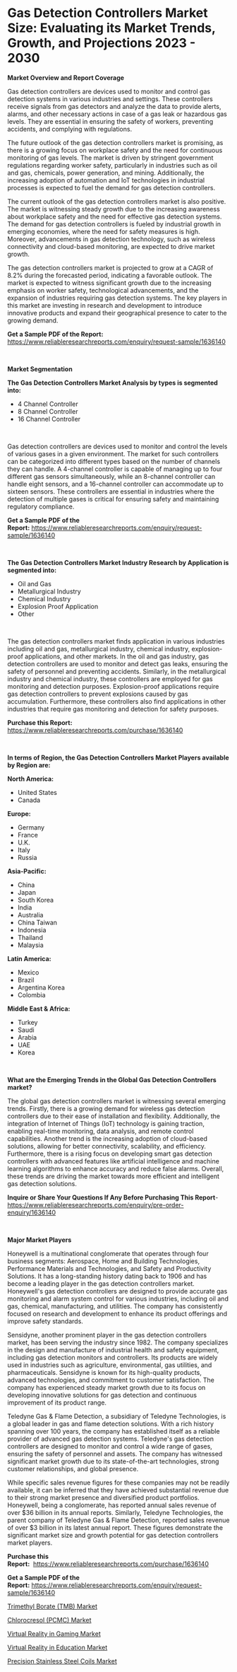 <p><h1>Gas Detection Controllers Market Size: Evaluating its Market Trends, Growth, and Projections 2023 - 2030</h1></p><p><strong>Market Overview and Report Coverage</strong></p>
<p><p>Gas detection controllers are devices used to monitor and control gas detection systems in various industries and settings. These controllers receive signals from gas detectors and analyze the data to provide alerts, alarms, and other necessary actions in case of a gas leak or hazardous gas levels. They are essential in ensuring the safety of workers, preventing accidents, and complying with regulations.</p><p>The future outlook of the gas detection controllers market is promising, as there is a growing focus on workplace safety and the need for continuous monitoring of gas levels. The market is driven by stringent government regulations regarding worker safety, particularly in industries such as oil and gas, chemicals, power generation, and mining. Additionally, the increasing adoption of automation and IoT technologies in industrial processes is expected to fuel the demand for gas detection controllers.</p><p>The current outlook of the gas detection controllers market is also positive. The market is witnessing steady growth due to the increasing awareness about workplace safety and the need for effective gas detection systems. The demand for gas detection controllers is fueled by industrial growth in emerging economies, where the need for safety measures is high. Moreover, advancements in gas detection technology, such as wireless connectivity and cloud-based monitoring, are expected to drive market growth.</p><p>The gas detection controllers market is projected to grow at a CAGR of 8.2% during the forecasted period, indicating a favorable outlook. The market is expected to witness significant growth due to the increasing emphasis on worker safety, technological advancements, and the expansion of industries requiring gas detection systems. The key players in this market are investing in research and development to introduce innovative products and expand their geographical presence to cater to the growing demand.</p></p>
<p><strong>Get a Sample PDF of the Report:</strong> <a href="https://www.reliableresearchreports.com/enquiry/request-sample/1636140">https://www.reliableresearchreports.com/enquiry/request-sample/1636140</a></p>
<p>&nbsp;</p>
<p><strong>Market Segmentation</strong></p>
<p><strong>The Gas Detection Controllers Market Analysis by types is segmented into:</strong></p>
<p><ul><li>4 Channel Controller</li><li>8 Channel Controller</li><li>16 Channel Controller</li></ul></p>
<p>&nbsp;</p>
<p><p>Gas detection controllers are devices used to monitor and control the levels of various gases in a given environment. The market for such controllers can be categorized into different types based on the number of channels they can handle. A 4-channel controller is capable of managing up to four different gas sensors simultaneously, while an 8-channel controller can handle eight sensors, and a 16-channel controller can accommodate up to sixteen sensors. These controllers are essential in industries where the detection of multiple gases is critical for ensuring safety and maintaining regulatory compliance.</p></p>
<p><strong>Get a Sample PDF of the Report:</strong>&nbsp;<a href="https://www.reliableresearchreports.com/enquiry/request-sample/1636140">https://www.reliableresearchreports.com/enquiry/request-sample/1636140</a></p>
<p>&nbsp;</p>
<p><strong>The Gas Detection Controllers Market Industry Research by Application is segmented into:</strong></p>
<p><ul><li>Oil and Gas</li><li>Metallurgical Industry</li><li>Chemical Industry</li><li>Explosion Proof Application</li><li>Other</li></ul></p>
<p>&nbsp;</p>
<p><p>The gas detection controllers market finds application in various industries including oil and gas, metallurgical industry, chemical industry, explosion-proof applications, and other markets. In the oil and gas industry, gas detection controllers are used to monitor and detect gas leaks, ensuring the safety of personnel and preventing accidents. Similarly, in the metallurgical industry and chemical industry, these controllers are employed for gas monitoring and detection purposes. Explosion-proof applications require gas detection controllers to prevent explosions caused by gas accumulation. Furthermore, these controllers also find applications in other industries that require gas monitoring and detection for safety purposes.</p></p>
<p><strong>Purchase this Report:</strong>&nbsp; <a href="https://www.reliableresearchreports.com/purchase/1636140">https://www.reliableresearchreports.com/purchase/1636140</a></p>
<p>&nbsp;</p>
<p><strong>In terms of Region, the Gas Detection Controllers Market Players available by Region are:</strong></p>
<p>
    <p> <strong> North America: </strong>
        <ul>
            <li>United States</li>
            <li>Canada</li>
        </ul>
        </p> 
    <p> <strong> Europe: </strong>
        <ul>
            <li>Germany</li>
            <li>France</li>
            <li>U.K.</li>
            <li>Italy</li>
            <li>Russia</li>
        </ul>
        </p> 
    <p> <strong> Asia-Pacific: </strong>
        <ul>
            <li>China</li>
            <li>Japan</li>
            <li>South Korea</li>
            <li>India</li>
            <li>Australia</li>
            <li>China Taiwan</li>
            <li>Indonesia</li>
            <li>Thailand</li>
            <li>Malaysia</li>
        </ul>
        </p> 
    <p> <strong> Latin America: </strong>
        <ul>
            <li>Mexico</li>
            <li>Brazil</li>
            <li>Argentina Korea</li>
            <li>Colombia</li>
        </ul>
        </p> 
    <p> <strong> Middle East & Africa: </strong>
        <ul>
            <li>Turkey</li>
            <li>Saudi</li>
            <li>Arabia</li>
            <li>UAE</li>
            <li>Korea</li>
        </ul>
    </p>
    </p>
<p>&nbsp;</p>
<p><strong>What are the Emerging Trends in the Global Gas Detection Controllers market?</strong></p>
<p><p>The global gas detection controllers market is witnessing several emerging trends. Firstly, there is a growing demand for wireless gas detection controllers due to their ease of installation and flexibility. Additionally, the integration of Internet of Things (IoT) technology is gaining traction, enabling real-time monitoring, data analysis, and remote control capabilities. Another trend is the increasing adoption of cloud-based solutions, allowing for better connectivity, scalability, and efficiency. Furthermore, there is a rising focus on developing smart gas detection controllers with advanced features like artificial intelligence and machine learning algorithms to enhance accuracy and reduce false alarms. Overall, these trends are driving the market towards more efficient and intelligent gas detection solutions.</p></p>
<p><strong>Inquire or Share Your Questions If Any Before Purchasing This Report</strong>- <a href="https://www.reliableresearchreports.com/enquiry/pre-order-enquiry/1636140">https://www.reliableresearchreports.com/enquiry/pre-order-enquiry/1636140</a></p>
<p>&nbsp;</p>
<p><strong>Major Market Players</strong></p>
<p><p>Honeywell is a multinational conglomerate that operates through four business segments: Aerospace, Home and Building Technologies, Performance Materials and Technologies, and Safety and Productivity Solutions. It has a long-standing history dating back to 1906 and has become a leading player in the gas detection controllers market. Honeywell's gas detection controllers are designed to provide accurate gas monitoring and alarm system control for various industries, including oil and gas, chemical, manufacturing, and utilities. The company has consistently focused on research and development to enhance its product offerings and improve safety standards.</p><p>Sensidyne, another prominent player in the gas detection controllers market, has been serving the industry since 1982. The company specializes in the design and manufacture of industrial health and safety equipment, including gas detection monitors and controllers. Its products are widely used in industries such as agriculture, environmental, gas utilities, and pharmaceuticals. Sensidyne is known for its high-quality products, advanced technologies, and commitment to customer satisfaction. The company has experienced steady market growth due to its focus on developing innovative solutions for gas detection and continuous improvement of its product range.</p><p>Teledyne Gas & Flame Detection, a subsidiary of Teledyne Technologies, is a global leader in gas and flame detection solutions. With a rich history spanning over 100 years, the company has established itself as a reliable provider of advanced gas detection systems. Teledyne's gas detection controllers are designed to monitor and control a wide range of gases, ensuring the safety of personnel and assets. The company has witnessed significant market growth due to its state-of-the-art technologies, strong customer relationships, and global presence.</p><p>While specific sales revenue figures for these companies may not be readily available, it can be inferred that they have achieved substantial revenue due to their strong market presence and diversified product portfolios. Honeywell, being a conglomerate, has reported annual sales revenue of over $36 billion in its annual reports. Similarly, Teledyne Technologies, the parent company of Teledyne Gas & Flame Detection, reported sales revenue of over $3 billion in its latest annual report. These figures demonstrate the significant market size and growth potential for gas detection controllers market players.</p></p>
<p><strong>Purchase this Report:</strong>&nbsp;&nbsp;<a href="https://www.reliableresearchreports.com/purchase/1636140">https://www.reliableresearchreports.com/purchase/1636140</a></p>
<p></p>
<p><strong>Get a Sample PDF of the Report:</strong>&nbsp;<a href="https://www.reliableresearchreports.com/enquiry/request-sample/1636140">https://www.reliableresearchreports.com/enquiry/request-sample/1636140</a></p>
<p><p><a href="https://www.linkedin.com/pulse/trimethyl-borate-tmb-market-size-share-global-analysis-uarie/">Trimethyl Borate (TMB) Market</a></p><p><a href="https://www.linkedin.com/pulse/chlorocresol-pcmc-market-size-2023-2030-global-industrial-cj0fe/">Chlorocresol (PCMC) Market</a></p><p><a href="https://medium.com/@olenwuckert56/virtual-reality-in-gaming-market-insights-into-market-cagr-market-trends-and-growth-strategies-e082477938d5">Virtual Reality in Gaming Market</a></p><p><a href="https://medium.com/@randysimpson755/virtual-reality-in-education-market-insights-into-market-cagr-market-trends-and-growth-6c85e92c9600">Virtual Reality in Education Market</a></p><p><a href="https://www.linkedin.com/pulse/precision-stainless-steel-coils-market-challenges-crple/">Precision Stainless Steel Coils Market</a></p></p>